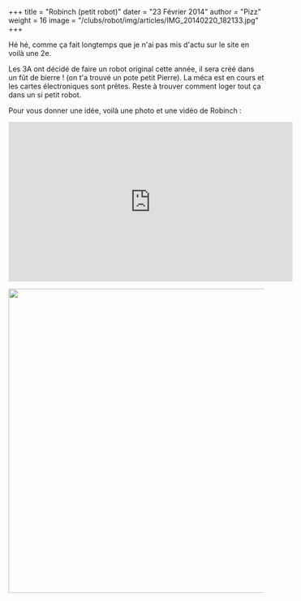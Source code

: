 +++
title = "Robinch (petit robot)"
dater = "23 Février 2014"
author = "Pizz"
weight = 16
image = "/clubs/robot/img/articles/IMG_20140220_182133.jpg"
+++

<p>
	H&eacute; h&eacute;, comme &ccedil;a fait longtemps que je n&#39;ai pas mis d&#39;actu sur le site en voil&agrave; une 2e.</p>
<p>
	Les 3A ont d&eacute;cid&eacute; de faire un robot original cette ann&eacute;e, il sera cr&eacute;&eacute; dans un f&ucirc;t de bierre ! (on t&#39;a trouv&eacute; un pote petit Pierre). La m&eacute;ca est en cours et les cartes &eacute;lectroniques sont pr&ecirc;tes. Reste &agrave; trouver comment loger tout &ccedil;a dans un si petit robot.</p>
<p>
	Pour vous donner une id&eacute;e, voil&agrave; une photo et une vid&eacute;o de Robinch : </p>
<p>
	<iframe width="560" height="315" src="https://www.youtube.com/embed/aQjeR9AYxMQ" frameborder="0" allow="accelerometer; autoplay; encrypted-media; gyroscope; picture-in-picture" allowfullscreen></iframe></p>
<p>
	<img src="/clubs/robot/img/articles/IMG_20140220_182133.jpg" width="600"/></p>
